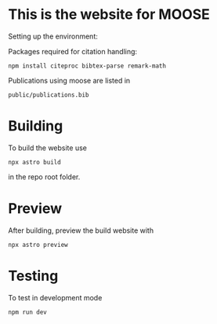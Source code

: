 # This is the website for MOOSE

Setting up the environment:

Packages required for citation handling:

```
npm install citeproc bibtex-parse remark-math
```

Publications using moose are listed in

```
public/publications.bib
```

# Building

To build the website use

```
npx astro build
```

in the repo root folder.

# Preview

After building, preview the build website with

```
npx astro preview
```

# Testing

To test in development mode

```
npm run dev
```
